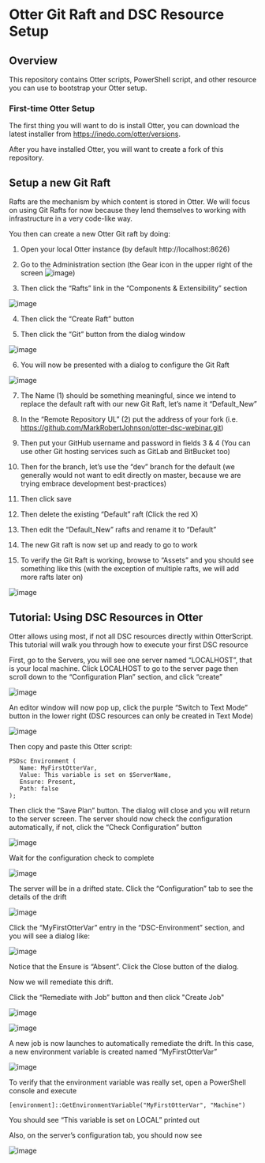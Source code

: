 # Otter Git Raft and DSC Resource Setup

## Overview

This repository contains Otter scripts, PowerShell script, and other resource you can use to bootstrap your Otter setup.

### First-time Otter Setup

The first thing you will want to do is install Otter, you can download the latest installer from https://inedo.com/otter/versions. 

After you have installed Otter, you will want to create a fork of this repository.  

## Setup a new Git Raft

Rafts are the mechanism by which content is stored in Otter.  We will focus on using Git Rafts for now because they lend themselves to working with infrastructure in a very code-like way.

You then can create a new Otter Git raft by doing:

1)	Open your local Otter instance (by default http://localhost:8626) 

2)	Go to the Administration section (the Gear icon in the upper right of the screen ![image](https://user-images.githubusercontent.com/24645219/42730032-691c4e2a-879f-11e8-8e28-ba4077e8c26a.png))

3)	Then click the “Rafts” link in the “Components & Extensibility” section
 
![image](https://user-images.githubusercontent.com/24645219/42730051-d13f31de-879f-11e8-9b7b-6539881aebf0.png)
 
4)	Then click the “Create Raft” button

5)	Then click the “Git” button from the dialog window
 
![image](https://user-images.githubusercontent.com/24645219/42730052-d7708404-879f-11e8-8842-4129228786e5.png) 

6)	You will now be presented with a dialog to configure the Git Raft
 
![image](https://user-images.githubusercontent.com/24645219/42730053-dcaf6b74-879f-11e8-88ec-195f5bda9701.png) 
 
7)	The Name (1) should be something meaningful, since we intend to replace the default raft with our new Git Raft, let’s name it “Default_New”

8)	In the  “Remote Repository UL” (2) put the address of your fork (i.e. https://github.com/MarkRobertJohnson/otter-dsc-webinar.git) 

9)	Then put your GitHub username and password in fields 3 & 4 (You can use other Git hosting services such as GitLab and BitBucket too)

10)	Then for the branch, let’s use the “dev” branch for the default (we generally would not want to edit directly on master, because we are trying embrace development best-practices)

11)	Then click save

12)	Then delete the existing “Default” raft (Click the red X)

13)	Then edit the “Default_New” rafts and rename it to “Default”

14)	The new Git raft is now set up and ready to go to work

15)	To verify the Git Raft is working, browse to “Assets” and you should see something like this (with the exception of multiple rafts, we will add more rafts later on)

![image](https://user-images.githubusercontent.com/24645219/42730054-e54c2240-879f-11e8-8f05-e8b777060ba2.png)

## Tutorial: Using DSC Resources in Otter

Otter allows using most, if not all DSC resources directly within OtterScript.  This tutorial will walk you through how to execute your first DSC resource

First, go to the Servers, you will see one server named “LOCALHOST”, that is your local machine.  Click LOCALHOST to go to the server page then scroll down to the “Configuration Plan” section, and click “create”

![image](https://user-images.githubusercontent.com/24645219/42730055-eb7373bc-879f-11e8-8414-d964d9ccccc6.png)

An editor window will now pop up, click the purple “Switch to Text Mode” button in the lower right (DSC resources can only be created in Text Mode)

![image](https://user-images.githubusercontent.com/24645219/42730057-f13c8dba-879f-11e8-908d-8b28ee71fe46.png)

Then copy and paste this Otter script:

~~~
PSDsc Environment (
   Name: MyFirstOtterVar,
   Value: This variable is set on $ServerName,
   Ensure: Present,
   Path: false
);
~~~

Then click the “Save Plan” button.  The dialog will close and you will return to the server screen.  The server should now check the configuration automatically, if not, click the “Check Configuration” button

![image](https://user-images.githubusercontent.com/24645219/42730059-f87ea91e-879f-11e8-9e6e-01ab18af55c9.png)

Wait for the configuration check to complete

![image](https://user-images.githubusercontent.com/24645219/42730061-ff179ba0-879f-11e8-830e-189c0349b650.png)

The server will be in a drifted state.  Click the “Configuration” tab to see the details of the drift

![image](https://user-images.githubusercontent.com/24645219/42730063-05777f9c-87a0-11e8-880f-ec15a193510a.png)

Click the “MyFirstOtterVar” entry in the “DSC-Environment” section, and you will see a dialog like:

![image](https://user-images.githubusercontent.com/24645219/42730064-0c053a20-87a0-11e8-9b44-aa48d18b481b.png)

Notice that the Ensure is “Absent”. Click the Close button of the dialog.

Now we will remediate this drift.  

Click the “Remediate with Job” button and then click "Create Job"

![image](https://user-images.githubusercontent.com/24645219/42730066-138c2f60-87a0-11e8-9d49-a203724e47e5.png)

![image](https://user-images.githubusercontent.com/24645219/42730076-1835609a-87a0-11e8-88c5-78c66e39b528.png)

A new job is now launches to automatically remediate the drift.  In this case, a new environment variable is created named “MyFirstOtterVar”

![image](https://user-images.githubusercontent.com/24645219/42730078-1f44f7f6-87a0-11e8-9464-e28c4ad9f744.png)

To verify that the environment variable was really set, open a PowerShell console and execute

~~~
[environment]::GetEnvironmentVariable("MyFirstOtterVar", "Machine")
~~~

You should see “This variable is set on LOCAL” printed out

Also, on the server’s configuration tab, you should now see
 
![image](https://user-images.githubusercontent.com/24645219/42730079-25df2a32-87a0-11e8-89d9-4f320ac5a224.png)
